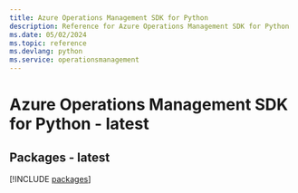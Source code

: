 ```yaml
---
title: Azure Operations Management SDK for Python
description: Reference for Azure Operations Management SDK for Python
ms.date: 05/02/2024
ms.topic: reference
ms.devlang: python
ms.service: operationsmanagement
---
```

# Azure Operations Management SDK for Python - latest
## Packages - latest
[!INCLUDE [packages](operations-management-index.md)]